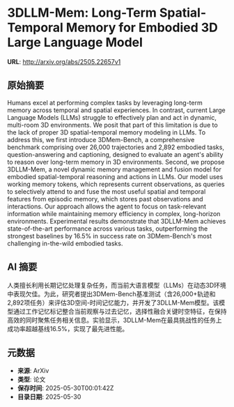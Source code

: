 # 3DLLM-Mem: Long-Term Spatial-Temporal Memory for Embodied 3D Large Language Model

**URL**: http://arxiv.org/abs/2505.22657v1

## 原始摘要

Humans excel at performing complex tasks by leveraging long-term memory
across temporal and spatial experiences. In contrast, current Large Language
Models (LLMs) struggle to effectively plan and act in dynamic, multi-room 3D
environments. We posit that part of this limitation is due to the lack of
proper 3D spatial-temporal memory modeling in LLMs. To address this, we first
introduce 3DMem-Bench, a comprehensive benchmark comprising over 26,000
trajectories and 2,892 embodied tasks, question-answering and captioning,
designed to evaluate an agent's ability to reason over long-term memory in 3D
environments. Second, we propose 3DLLM-Mem, a novel dynamic memory management
and fusion model for embodied spatial-temporal reasoning and actions in LLMs.
Our model uses working memory tokens, which represents current observations, as
queries to selectively attend to and fuse the most useful spatial and temporal
features from episodic memory, which stores past observations and interactions.
Our approach allows the agent to focus on task-relevant information while
maintaining memory efficiency in complex, long-horizon environments.
Experimental results demonstrate that 3DLLM-Mem achieves state-of-the-art
performance across various tasks, outperforming the strongest baselines by
16.5% in success rate on 3DMem-Bench's most challenging in-the-wild embodied
tasks.


## AI 摘要

人类擅长利用长期记忆处理复杂任务，而当前大语言模型（LLMs）在动态3D环境中表现欠佳。为此，研究者提出3DMem-Bench基准测试（含26,000+轨迹和2,892项任务）来评估3D空间-时间记忆能力，并开发了3DLLM-Mem模型。该模型通过工作记忆标记整合当前观察与过去记忆，选择性融合关键时空特征，在保持高效的同时聚焦任务相关信息。实验显示，3DLLM-Mem在最具挑战性的任务上成功率超越基线16.5%，实现了最先进性能。

## 元数据

- **来源**: ArXiv
- **类型**: 论文
- **保存时间**: 2025-05-30T00:01:42Z
- **目录日期**: 2025-05-30
